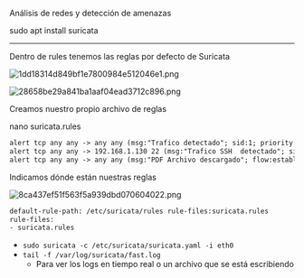 Análisis de redes y detección de amenazas

sudo apt install suricata

* * *

Dentro de rules tenemos las reglas por defecto de Suricata

![1dd18314d849bf1e7800984e512046e1.png](../../../../../../_resources/1dd18314d849bf1e7800984e512046e1.png)

![28658be29a841ba1aaf04ead3712c896.png](../../../../../../_resources/28658be29a841ba1aaf04ead3712c896.png)

Creamos nuestro propio archivo de reglas

nano suricata.rules

```txt
alert tcp any any -> any any (msg:"Trafico detectado"; sid:1; priority:1;)
alert tcp any any -> 192.168.1.130 22 (msg:"Trafico SSH  detectado"; sid:2; classtype:attempted-admin;)
alert tcp any any -> any any (msg:"PDF Archivo descargado"; flow:established,to_client; fileext:"pdf"; sid:3; classtype:file-download;)
```

Indicamos dónde están nuestras reglas

![8ca437ef51f563f5a939dbd070604022.png](../../../../../../_resources/8ca437ef51f563f5a939dbd070604022.png)

```txt
default-rule-path: /etc/suricata/rules rule-files:suricata.rules
rule-files:
- suricata.rules
```

- `sudo suricata -c /etc/suricata/suricata.yaml -i eth0`
- `tail -f /var/log/suricata/fast.log`
    - Para ver los logs en tiempo real o un archivo que se está escribiendo